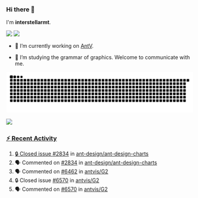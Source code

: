 ### Hi there 👋

I'm **interstellarmt**.

[![](https://img.shields.io/endpoint?url=https://awards.antv.vision/interstellarmt-g2-contributor.json)](https://github.com/antvis/g2)
[![](https://img.shields.io/endpoint?url=https://awards.antv.vision/interstellarmt-gpt-vis-contributor.json)](https://github.com/antvis/gpt-vis)

- 🔭 I’m currently working on [AntV](https://github.com/antvis).

- 📖 I’m studying the grammar of graphics. Welcome to communicate with me.

![](https://raw.githubusercontent.com/interstellarmt/interstellarmt/refs/heads/output/github-contribution-grid-snake.svg)
<div>
  <a href="https://github.com/interstellarmt">
  <img height="180em" src="https://github-readme-stats-eight-theta.vercel.app/api?username=interstellarmt&show_icons=true&include_all_commits=true&count_private=true&theme=tokyonight"/>
</div>
    
### :zap: Recent Activity

<!--START_SECTION:activity-->
1. 🔒 Closed issue [#2834](https://github.com/ant-design/ant-design-charts/issues/2834) in [ant-design/ant-design-charts](https://github.com/ant-design/ant-design-charts)
2. 🗣 Commented on [#2834](https://github.com/ant-design/ant-design-charts/issues/2834#issuecomment-3424496176) in [ant-design/ant-design-charts](https://github.com/ant-design/ant-design-charts)
3. 🗣 Commented on [#6462](https://github.com/antvis/G2/issues/6462#issuecomment-3421878595) in [antvis/G2](https://github.com/antvis/G2)
4. 🔒 Closed issue [#6570](https://github.com/antvis/G2/issues/6570) in [antvis/G2](https://github.com/antvis/G2)
5. 🗣 Commented on [#6570](https://github.com/antvis/G2/issues/6570#issuecomment-3421812476) in [antvis/G2](https://github.com/antvis/G2)
<!--END_SECTION:activity-->

